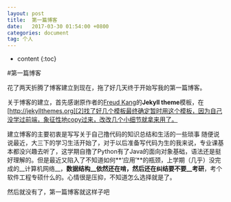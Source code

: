 ```yaml
---
layout: post
title:  第一篇博客
date:   2017-03-30 01:54:00 +0800
categories: document
tag: 个人
---
```


* content
{:toc}


#第一篇博客

花了两天折腾了博客建立到现在，拖了好几天终于开始写我的第一篇博客。<br>


关于博客的建立，首先感谢原作者的[Freud Kang][1]的**Jekyll theme**模板，在[http://jekyllthemes.org][2]找了好几个模板最终确定暂时用这个模板，因为自己没学过前端，象征性地copy过来，改改几个小细节就拿来用了。


建立博客的主要初衷是写写关于自己撸代码的知识总结和生活的一些琐事
随便说说最近，大三下的学习生活开始了，对于以后准备写代码为生的我来说，专业课基本都没兴趣去听了，这学期自撸了Python有了Java的面向对象基础，语法还是挺好理解的。但是最近又陷入了不知道如何**‘应用’**的瓶颈，上学期（几乎）没完成的__计算机网络__，__数据结构__依然还在啃，然后还在纠结要不要__考研__，考个软件工程专硕什么的。心情很是压抑，不知道怎么选择就是了。

然后就没有了，第一篇博客就这样子吧


[1]:https://github.com/luoyan35714/LessOrMore
[2]:http://jekyllthemes.org/